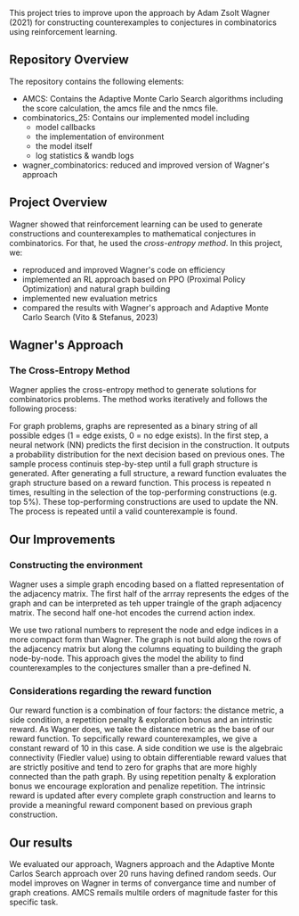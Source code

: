 This project tries to improve upon the approach by Adam Zsolt Wagner (2021) for constructing counterexamples to conjectures in combinatorics using reinforcement learning.

## Repository Overview

The repository contains the following elements:
- AMCS: Contains the Adaptive Monte Carlo Search algorithms including the score calculation, the amcs file and the nmcs file.
- combinatorics_25: Contains our implemented model including
  -  model callbacks
  -  the implementation of environment
  -  the model itself
  -  log statistics & wandb logs
- wagner_combinatorics: reduced and improved version of Wagner's approach

## Project Overview

Wagner showed that reinforcement learning can be used to generate constructions and counterexamples to mathematical conjectures in combinatorics.
For that, he used the *cross-entropy method*. 
In this project, we:

- reproduced and improved Wagner's code on efficiency
- implemented an RL approach based on PPO (Proximal Policy Optimization) and natural graph building
- implemented new evaluation metrics
- compared the results with Wagner's approach and Adaptive Monte Carlo Search (Vito & Stefanus, 2023)

## Wagner's Approach

### The Cross-Entropy Method
Wagner applies the cross-entropy method to generate solutions for combinatorics problems.
The method works iteratively and follows the following process:

For graph problems, graphs are represented as a binary string of all possible edges (1 = edge exists, 0 = no edge exists).
In the first step, a neural network (NN) predicts the first decision in the construction.
It outputs a probability distribution for the next decision based on previous ones. 
The sample process continuis step-by-step until a full graph structure is generated.
After generating a full structure, a reward function evaluates the graph structure based on a reward function.
This process is repeated n times, resulting in the selection of the top-performing constructions (e.g. top 5%).
These top-performing constructions are used to update the NN.
The process is repeated until a valid counterexample is found.

## Our Improvements

### Constructing the environment

Wagner uses a simple graph encoding based on a flatted representation of the adjacency matrix.
The first half of the arrray represents the edges of the graph and can be interpreted as teh upper traingle of the graph adjacency matrix.
The second half one-hot encodes the currend action index.

We use two rational numbers to represent the node and edge indices in a more compact form than Wagner.
The graph is not build along the rows of the adjacency matrix but along the columns equating to building the graph node-by-node.
This approach gives the model the ability to find counterexamples to the conjectures smaller than a pre-defined N.

### Considerations regarding the reward function

Our reward function is a combination of four factors: the distance metric, a side condition, a repetition penalty & exploration bonus and an intrinstic reward.
As Wagner does, we take the distance metric as the base of our reward function. To sepcifically reward counterexamples, we give a constant reward of 10 in this case.
A side condition we use is the algebraic connectivity (Fiedler value) using to obtain differentiable reward values that are strictly positive and tend to zero for graphs that are more highly connected than the path graph.
By using repetition penalty & exploration bonus we encourage exploration and penalize repetition.
The intrinsic reward is updated after every complete graph construction and learns to provide a meaningful reward component based on previous graph construction.

## Our results

We evaluated our approach, Wagners approach and the Adaptive Monte Carlos Search approach over 20 runs having defined random seeds.
Our model improves on Wagner in terms of convergance time and number of graph creations.
AMCS remails multile orders of magnitude faster for this specific task.
